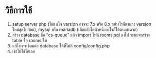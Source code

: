 # วิธีการใช้
1. setup server php (ไม่แน่ใจ version อาจจะ 7.x หรือ 8.x อย่างไรก็ตามลง version ใหม่สุดไปก่อน), mysql หรือ mariadb (เลือกตัวใดตัวหนึ่งอะไรก็ได้ตามสะดวก)
2. สร้าง database ชื่อ "cs-queue" แล้ว import ไฟล์ rooms.sql ลงไป ระบบจะสร้าง table ชื่อ rooms ให้
3. แก้ไขการเชื่อมต่อ database ได้ที่ไฟล์ config/config.php
4. เข้าไปใช้ได้เลย
